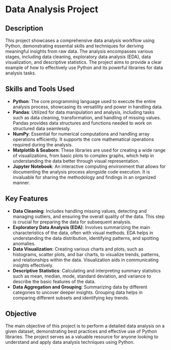 # Data Analysis Project

## Description
This project showcases a comprehensive data analysis workflow using Python, demonstrating essential skills and techniques for deriving meaningful insights from raw data. The analysis encompasses various stages, including data cleaning, exploratory data analysis (EDA), data visualization, and descriptive statistics. The project aims to provide a clear example of how to effectively use Python and its powerful libraries for data analysis tasks.

## Skills and Tools Used
- **Python**: The core programming language used to execute the entire analysis process, showcasing its versatility and power in handling data.
- **Pandas**: Utilized for data manipulation and analysis, including tasks such as data cleaning, transformation, and handling of missing values. Pandas provides data structures and functions needed to work on structured data seamlessly.
- **NumPy**: Essential for numerical computations and handling array operations efficiently. It supports the core mathematical operations required during the analysis.
- **Matplotlib & Seaborn**: These libraries are used for creating a wide range of visualizations, from basic plots to complex graphs, which help in understanding the data better through visual representation.
- **Jupyter Notebook**: An interactive computing environment that allows for documenting the analysis process alongside code execution. It is invaluable for sharing the methodology and findings in an organized manner.

## Key Features
- **Data Cleaning**: Includes handling missing values, detecting and managing outliers, and ensuring the overall quality of the data. This step is crucial for preparing the data for subsequent analysis.
- **Exploratory Data Analysis (EDA)**: Involves summarizing the main characteristics of the data, often with visual methods. EDA helps in understanding the data distribution, identifying patterns, and spotting anomalies.
- **Data Visualization**: Creating various charts and plots, such as histograms, scatter plots, and bar charts, to visualize trends, patterns, and relationships within the data. Visualization aids in communicating insights effectively.
- **Descriptive Statistics**: Calculating and interpreting summary statistics such as mean, median, mode, standard deviation, and variance to describe the basic features of the data.
- **Data Aggregation and Grouping**: Summarizing data by different categories to uncover deeper insights. Grouping data helps in comparing different subsets and identifying key trends.

## Objective
The main objective of this project is to perform a detailed data analysis on a given dataset, demonstrating best practices and effective use of Python libraries. The project serves as a valuable resource for anyone looking to understand and apply data analysis techniques using Python.
